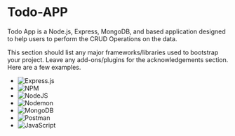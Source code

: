# Todo-APP

Todo App is a Node.js, Express, MongoDB, and based application designed to help users to perform the CRUD Operations on the data.

This section should list any major frameworks/libraries used to bootstrap your project. Leave any add-ons/plugins for the acknowledgements section. Here are a few examples.

* ![Express.js](https://img.shields.io/badge/express.js-%23404d59.svg?style=for-the-badge&logo=express&logoColor=%2361DAFB)
* ![NPM](https://img.shields.io/badge/NPM-%23CB3837.svg?style=for-the-badge&logo=npm&logoColor=white)
* ![NodeJS](https://img.shields.io/badge/node.js-6DA55F?style=for-the-badge&logo=node.js&logoColor=white)
* ![Nodemon](https://img.shields.io/badge/NODEMON-%23323330.svg?style=for-the-badge&logo=nodemon&logoColor=%BBDEAD)
* ![MongoDB](https://img.shields.io/badge/MongoDB-%234ea94b.svg?style=for-the-badge&logo=mongodb&logoColor=white)
* ![Postman](https://img.shields.io/badge/Postman-FF6C37?style=for-the-badge&logo=postman&logoColor=white)
* ![JavaScript](https://img.shields.io/badge/javascript-%23323330.svg?style=for-the-badge&logo=javascript&logoColor=%23F7DF1E)
